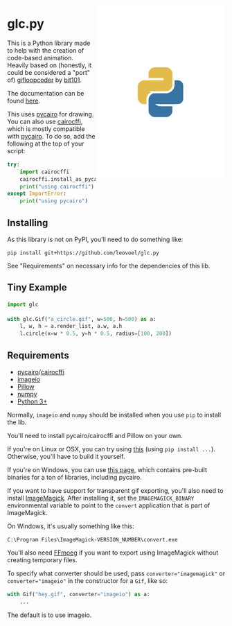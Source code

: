 [<img align="right" src="examples/python_snake.gif?raw=true">](examples/python_snake.py)

# glc.py

This is a Python library made to help with the creation of code-based animation.
Heavily based on (honestly, it could be considered a "port" of) [gifloopcoder][glc] by [bit101][kp].

The documentation can be found [here](http://glcpy.readthedocs.org/en/latest/).

This uses [pycairo][pyc] for drawing. You can also use [cairocffi][ccf], which is mostly compatible with [pycairo][pyc].
To do so, add the following at the top of your script:

```py
try:
    import cairocffi
    cairocffi.install_as_pycairo()
    print("using cairocffi")
except ImportError:
    print("using pycairo")
```

## Installing

As this library is not on PyPI, you'll need to do something like:

```
pip install git+https://github.com/leovoel/glc.py
```

See "Requirements" on necessary info for the dependencies of this lib.

## Tiny Example

```py
import glc

with glc.Gif("a_circle.gif", w=500, h=500) as a:
    l, w, h = a.render_list, a.w, a.h
    l.circle(x=w * 0.5, y=h * 0.5, radius=[100, 200])
```

## Requirements

- [pycairo][pyc]/[cairocffi][ccf]
- [imageio][iio]
- [Pillow][pil]
- [numpy][npy]
- [Python 3+][py]

Normally, `imageio` and `numpy` should be installed when you use `pip` to install the lib.

You'll need to install pycairo/cairocffi and Pillow on your own.

If you're on Linux or OSX, you can try using [this](https://github.com/ldo/pycairo/) (using `pip install ...`).
Otherwise, you'll have to build it yourself.

If you're on Windows, you can use [this page](http://www.lfd.uci.edu/~gohlke/pythonlibs/),
which contains pre-built binaries for a ton of libraries, including pycairo.

If you want to have support for transparent gif exporting, you'll also need to install [ImageMagick][imck].
After installing it, set the `IMAGEMAGICK_BINARY` environmental variable to point to the `convert` application that is part of ImageMagick.

On Windows, it's usually something like this:

```
C:\Program Files\ImageMagick-VERSION_NUMBER\convert.exe
```

You'll also need [FFmpeg][ffmpeg] if you want to export using ImageMagick without creating temporary files.

To specify what converter should be used, pass `converter="imagemagick"` or `converter="imageio"`
in the constructor for a `Gif`, like so:

```py
with Gif("hey.gif", converter="imageio") as a:
    ...
```

The default is to use imageio.

[py]: https://www.python.org/
[glc]: https://github.com/bit101/gifloopcoder/
[kp]: https://github.com/bit101/
[pyc]: http://www.cairographics.org/pycairo/
[ccf]: https://github.com/SimonSapin/cairocffi
[imck]: http://imagemagick.org/script/index.php
[iio]: https://github.com/imageio/imageio
[pil]: https://github.com/python-pillow/Pillow
[npy]: http://www.numpy.org/
[ffmpeg]: http://ffmpeg.org/
